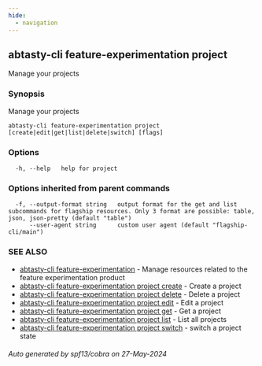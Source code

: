 ```yaml
---
hide:
  - navigation
---
```

## abtasty-cli feature-experimentation project

Manage your projects

### Synopsis

Manage your projects

```
abtasty-cli feature-experimentation project [create|edit|get|list|delete|switch] [flags]
```

### Options

```
  -h, --help   help for project
```

### Options inherited from parent commands

```
  -f, --output-format string   output format for the get and list subcommands for flagship resources. Only 3 format are possible: table, json, json-pretty (default "table")
      --user-agent string      custom user agent (default "flagship-cli/main")
```

### SEE ALSO

* [abtasty-cli feature-experimentation](abtasty-cli_feature-experimentation.md)	 - Manage resources related to the feature experimentation product
* [abtasty-cli feature-experimentation project create](abtasty-cli_feature-experimentation_project_create.md)	 - Create a project
* [abtasty-cli feature-experimentation project delete](abtasty-cli_feature-experimentation_project_delete.md)	 - Delete a project
* [abtasty-cli feature-experimentation project edit](abtasty-cli_feature-experimentation_project_edit.md)	 - Edit a project
* [abtasty-cli feature-experimentation project get](abtasty-cli_feature-experimentation_project_get.md)	 - Get a project
* [abtasty-cli feature-experimentation project list](abtasty-cli_feature-experimentation_project_list.md)	 - List all projects
* [abtasty-cli feature-experimentation project switch](abtasty-cli_feature-experimentation_project_switch.md)	 - switch a project state

###### Auto generated by spf13/cobra on 27-May-2024
